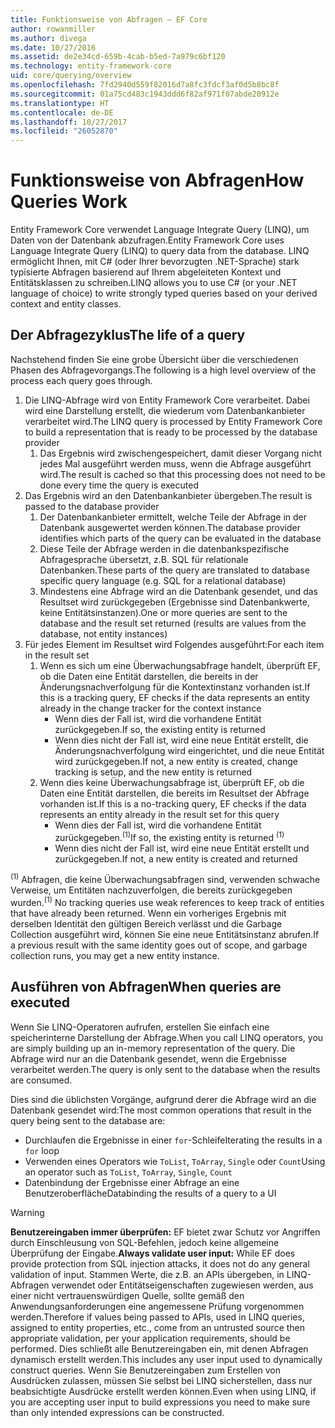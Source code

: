 ```yaml
---
title: Funktionsweise von Abfragen – EF Core
author: rowanmiller
ms.author: divega
ms.date: 10/27/2016
ms.assetid: de2e34cd-659b-4cab-b5ed-7a979c6bf120
ms.technology: entity-framework-core
uid: core/querying/overview
ms.openlocfilehash: 7fd2940d559f82016d7a8fc3fdcf3af0d5b8bc8f
ms.sourcegitcommit: 01a75cd483c1943ddd6f82af971f07abde20912e
ms.translationtype: HT
ms.contentlocale: de-DE
ms.lasthandoff: 10/27/2017
ms.locfileid: "26052870"
---
```

# <a name="how-queries-work"></a><span data-ttu-id="e97d3-102">Funktionsweise von Abfragen</span><span class="sxs-lookup"><span data-stu-id="e97d3-102">How Queries Work</span></span>

<span data-ttu-id="e97d3-103">Entity Framework Core verwendet Language Integrate Query (LINQ), um Daten von der Datenbank abzufragen.</span><span class="sxs-lookup"><span data-stu-id="e97d3-103">Entity Framework Core uses Language Integrate Query (LINQ) to query data from the database.</span></span> <span data-ttu-id="e97d3-104">LINQ ermöglicht Ihnen, mit C# (oder Ihrer bevorzugten .NET-Sprache) stark typisierte Abfragen basierend auf Ihrem abgeleiteten Kontext und Entitätsklassen zu schreiben.</span><span class="sxs-lookup"><span data-stu-id="e97d3-104">LINQ allows you to use C# (or your .NET language of choice) to write strongly typed queries based on your derived context and entity classes.</span></span>

## <a name="the-life-of-a-query"></a><span data-ttu-id="e97d3-105">Der Abfragezyklus</span><span class="sxs-lookup"><span data-stu-id="e97d3-105">The life of a query</span></span>

<span data-ttu-id="e97d3-106">Nachstehend finden Sie eine grobe Übersicht über die verschiedenen Phasen des Abfragevorgangs.</span><span class="sxs-lookup"><span data-stu-id="e97d3-106">The following is a high level overview of the process each query goes through.</span></span>

1. <span data-ttu-id="e97d3-107">Die LINQ-Abfrage wird von Entity Framework Core verarbeitet. Dabei wird eine Darstellung erstellt, die wiederum vom Datenbankanbieter verarbeitet wird.</span><span class="sxs-lookup"><span data-stu-id="e97d3-107">The LINQ query is processed by Entity Framework Core to build a representation that is ready to be processed by the database provider</span></span>
   1. <span data-ttu-id="e97d3-108">Das Ergebnis wird zwischengespeichert, damit dieser Vorgang nicht jedes Mal ausgeführt werden muss, wenn die Abfrage ausgeführt wird.</span><span class="sxs-lookup"><span data-stu-id="e97d3-108">The result is cached so that this processing does not need to be done every time the query is executed</span></span>
2. <span data-ttu-id="e97d3-109">Das Ergebnis wird an den Datenbankanbieter übergeben.</span><span class="sxs-lookup"><span data-stu-id="e97d3-109">The result is passed to the database provider</span></span>
   1. <span data-ttu-id="e97d3-110">Der Datenbankanbieter ermittelt, welche Teile der Abfrage in der Datenbank ausgewertet werden können.</span><span class="sxs-lookup"><span data-stu-id="e97d3-110">The database provider identifies which parts of the query can be evaluated in the database</span></span>
   2. <span data-ttu-id="e97d3-111">Diese Teile der Abfrage werden in die datenbankspezifische Abfragesprache übersetzt, z.B. SQL für relationale Datenbanken.</span><span class="sxs-lookup"><span data-stu-id="e97d3-111">These parts of the query are translated to database specific query language (e.g. SQL for a relational database)</span></span>
   3. <span data-ttu-id="e97d3-112">Mindestens eine Abfrage wird an die Datenbank gesendet, und das Resultset wird zurückgegeben (Ergebnisse sind Datenbankwerte, keine Entitätsinstanzen).</span><span class="sxs-lookup"><span data-stu-id="e97d3-112">One or more queries are sent to the database and the result set returned (results are values from the database, not entity instances)</span></span>
3. <span data-ttu-id="e97d3-113">Für jedes Element im Resultset wird Folgendes ausgeführt:</span><span class="sxs-lookup"><span data-stu-id="e97d3-113">For each item in the result set</span></span>
   1. <span data-ttu-id="e97d3-114">Wenn es sich um eine Überwachungsabfrage handelt, überprüft EF, ob die Daten eine Entität darstellen, die bereits in der Änderungsnachverfolgung für die Kontextinstanz vorhanden ist.</span><span class="sxs-lookup"><span data-stu-id="e97d3-114">If this is a tracking query, EF checks if the data represents an entity already in the change tracker for the context instance</span></span>
      * <span data-ttu-id="e97d3-115">Wenn dies der Fall ist, wird die vorhandene Entität zurückgegeben.</span><span class="sxs-lookup"><span data-stu-id="e97d3-115">If so, the existing entity is returned</span></span>
      * <span data-ttu-id="e97d3-116">Wenn dies nicht der Fall ist, wird eine neue Entität erstellt, die Änderungsnachverfolgung wird eingerichtet, und die neue Entität wird zurückgegeben.</span><span class="sxs-lookup"><span data-stu-id="e97d3-116">If not, a new entity is created, change tracking is setup, and the new entity is returned</span></span>
   2. <span data-ttu-id="e97d3-117">Wenn dies keine Überwachungsabfrage ist, überprüft EF, ob die Daten eine Entität darstellen, die bereits im Resultset der Abfrage vorhanden ist.</span><span class="sxs-lookup"><span data-stu-id="e97d3-117">If this is a no-tracking query, EF checks if the data represents an entity already in the result set for this query</span></span>
      * <span data-ttu-id="e97d3-118">Wenn dies der Fall ist, wird die vorhandene Entität zurückgegeben.<sup>(1)</sup></span><span class="sxs-lookup"><span data-stu-id="e97d3-118">If so, the existing entity is returned <sup>(1)</sup></span></span>
      * <span data-ttu-id="e97d3-119">Wenn dies nicht der Fall ist, wird eine neue Entität erstellt und zurückgegeben.</span><span class="sxs-lookup"><span data-stu-id="e97d3-119">If not, a new entity is created and returned</span></span>

<span data-ttu-id="e97d3-120"><sup>(1)</sup> Abfragen, die keine Überwachungsabfragen sind, verwenden schwache Verweise, um Entitäten nachzuverfolgen, die bereits zurückgegeben wurden.</span><span class="sxs-lookup"><span data-stu-id="e97d3-120"><sup>(1)</sup> No tracking queries use weak references to keep track of entities that have already been returned.</span></span> <span data-ttu-id="e97d3-121">Wenn ein vorheriges Ergebnis mit derselben Identität den gültigen Bereich verlässt und die Garbage Collection ausgeführt wird, können Sie eine neue Entitätsinstanz abrufen.</span><span class="sxs-lookup"><span data-stu-id="e97d3-121">If a previous result with the same identity goes out of scope, and garbage collection runs, you may get a new entity instance.</span></span>

## <a name="when-queries-are-executed"></a><span data-ttu-id="e97d3-122">Ausführen von Abfragen</span><span class="sxs-lookup"><span data-stu-id="e97d3-122">When queries are executed</span></span>

<span data-ttu-id="e97d3-123">Wenn Sie LINQ-Operatoren aufrufen, erstellen Sie einfach eine speicherinterne Darstellung der Abfrage.</span><span class="sxs-lookup"><span data-stu-id="e97d3-123">When you call LINQ operators, you are simply building up an in-memory representation of the query.</span></span> <span data-ttu-id="e97d3-124">Die Abfrage wird nur an die Datenbank gesendet, wenn die Ergebnisse verarbeitet werden.</span><span class="sxs-lookup"><span data-stu-id="e97d3-124">The query is only sent to the database when the results are consumed.</span></span>

<span data-ttu-id="e97d3-125">Dies sind die üblichsten Vorgänge, aufgrund derer die Abfrage wird an die Datenbank gesendet wird:</span><span class="sxs-lookup"><span data-stu-id="e97d3-125">The most common operations that result in the query being sent to the database are:</span></span>
* <span data-ttu-id="e97d3-126">Durchlaufen die Ergebnisse in einer `for`-Schleife</span><span class="sxs-lookup"><span data-stu-id="e97d3-126">Iterating the results in a `for` loop</span></span>
* <span data-ttu-id="e97d3-127">Verwenden eines Operators wie `ToList`, `ToArray`, `Single` oder `Count`</span><span class="sxs-lookup"><span data-stu-id="e97d3-127">Using an operator such as `ToList`, `ToArray`, `Single`, `Count`</span></span>
* <span data-ttu-id="e97d3-128">Datenbindung der Ergebnisse einer Abfrage an eine Benutzeroberfläche</span><span class="sxs-lookup"><span data-stu-id="e97d3-128">Databinding the results of a query to a UI</span></span>

> [!WARNING]  
> <span data-ttu-id="e97d3-129">**Benutzereingaben immer überprüfen:** EF bietet zwar Schutz vor Angriffen durch Einschleusung von SQL-Befehlen, jedoch keine allgemeine Überprüfung der Eingabe.</span><span class="sxs-lookup"><span data-stu-id="e97d3-129">**Always validate user input:** While EF does provide protection from SQL injection attacks, it does not do any general validation of input.</span></span> <span data-ttu-id="e97d3-130">Stammen Werte, die z.B. an APIs übergeben, in LINQ-Abfragen verwendet oder Entitätseigenschaften zugewiesen werden, aus einer nicht vertrauenswürdigen Quelle, sollte gemäß den Anwendungsanforderungen eine angemessene Prüfung vorgenommen werden.</span><span class="sxs-lookup"><span data-stu-id="e97d3-130">Therefore if values being passed to APIs, used in LINQ queries, assigned to entity properties, etc., come from an untrusted source then appropriate validation, per your application requirements, should be performed.</span></span> <span data-ttu-id="e97d3-131">Dies schließt alle Benutzereingaben ein, mit denen Abfragen dynamisch erstellt werden.</span><span class="sxs-lookup"><span data-stu-id="e97d3-131">This includes any user input used to dynamically construct queries.</span></span> <span data-ttu-id="e97d3-132">Wenn Sie Benutzereingaben zum Erstellen von Ausdrücken zulassen, müssen Sie selbst bei LINQ sicherstellen, dass nur beabsichtigte Ausdrücke erstellt werden können.</span><span class="sxs-lookup"><span data-stu-id="e97d3-132">Even when using LINQ, if you are accepting user input to build expressions you need to make sure than only intended expressions can be constructed.</span></span>
